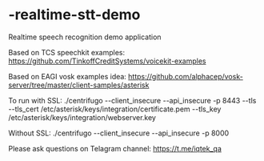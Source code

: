 # -realtime-stt-demo
Realtime speech recognition demo application

Based on TCS speechkit examples: https://github.com/TinkoffCreditSystems/voicekit-examples

Based on EAGI vosk examples idea: https://github.com/alphacep/vosk-server/tree/master/client-samples/asterisk


To run with SSL:
./centrifugo --client_insecure --api_insecure -p 8443 --tls --tls_cert /etc/asterisk/keys/integration/certificate.pem --tls_key /etc/asterisk/keys/integration/webserver.key

Without SSL:
./centrifugo --client_insecure --api_insecure -p 8000

Please ask questions on Telagram channel: https://t.me/iqtek_qa